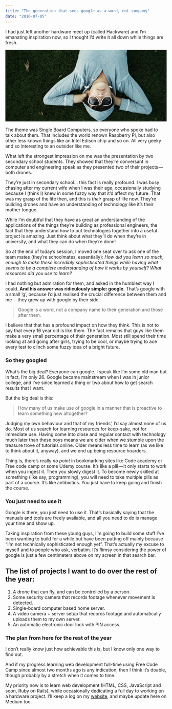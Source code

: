 ```yaml
---
title: "The generation that sees google as a word, not company"
date: "2016-07-05"
---
```


I had just left another hardware meet up (called Hackware) and I’m emanating inspiration now, so I thought I’d write it all down while things are fresh.

![photo-1431949662802-397529a8a873](images/photo-1431949662802-397529a8a873-1024x455.jpeg)

The theme was Single Board Computers, so everyone who spoke had to talk about them. That includes the world renown Raspberry Pi, but also other less known things like an Intel Edison chip and so on. All very geeky and so interesting to an outsider like me.

What left the strongest impression on me was the presentation by two secondary school students. They showed that they’re conversant in computer and engineering speak as they presented two of their projects — both drones.

They’re just in secondary school… this fact is really profound. I was busy chasing after my current wife when I was their age, occasionally studying because I (think I) knew in some fuzzy way that it’d affect my future. That was my grasp of the life then, and this is _their_ grasp of life now. They’re building drones and have an understanding of technology like it’s their mother tongue.

While I’m doubtful that they have as great an understanding of the applications of the things they’re building as professional engineers, the fact that they understand how to put technologies together into a useful project is amazing. Just think about what they’ll do when they’re in university, and what they can do when they’re done!

So at the end of today’s session, I moved one seat over to ask one of the team mates (they’re schoolmates, essentially): _How did you learn so much, enough to make these incredibly sophisticated things while having what seems to be a complete understanding of how it works by yourself? What resources did you use to learn?_

I had nothing but admiration for them, and asked in the humblest way I could. **And his answer was ridiculously simple: google.** That’s google with a small ‘g’, because I’d just realised the crucial difference between them and me —they grew up with google by their side.

> Google is a word, not a company name to their generation and those after them.

I believe that that has a profound impact on how they think. This is not to say that every 16 year old is like them. The fact remains that guys like them make a very small percentage of their generation. Most still spend their time looking at and going after girls, trying to be cool, or maybe trying to ace every test to clinch some fuzzy idea of a bright future.

### So they googled

What’s the big deal? Everyone can google. I speak like I’m some old man but in fact, I’m only 26. Google became mainstream when I was in junior college, and I’ve since learned a thing or two about how to get search results that I want.

But the big deal is this:

> How many of us make use of google in a manner that is proactive to learn something new altogether?

Judging my own behaviour and that of my friends’, I’d say almost none of us do. Most of us search for learning resources for keep-sake, not for immediate use. Having come into close and regular contact with technology much later than these boys means we are older when we stumble upon the treasure trove of tutorials online. Older means less time to learn (as we like to think about it, anyway), and we end up being resource hoarders.

Thing is, there’s really _no_ _point_ in bookmarking sites like Code academy or Free code camp or some Udemy course. It’s like a pill — it only starts to work when you ingest it. Then you slowly digest it. To become newly skilled at something (like say, programming), you will need to take multiple pills as part of a course. It’s like antibiotics. You just have to keep going and finish the course.

### You just need to use it

Google is there, you just need to use it. That’s basically saying that the manuals and tools are freely available, and all you need to do is manage your time and show up.

Taking inspiration from these young guys, I’m going to build some stuff I’ve been wanting to build for a while but have been putting off mainly because “I’m not technically sophisticated enough yet”. That’s actually my excuse to myself and to people who ask, verbatim. It’s flimsy considering the power of google is just a few centimeters above on my screen in that search bar.

## **The list of projects I want to do over the rest of the year:**

1. A drone that can fly, and can be controlled by a person.
2. Some security camera that records footage whenever movement is detected.
3. Single-board computer based home server.
4. A video camera + server setup that records footage and automatically uploads them to my own server.
5. An automatic electronic door lock with PIN access.

### The plan from here for the rest of the year

I don’t really know just how achievable this is, but I know only one way to find out.

And if my progress learning web development full-time using Free Code Camp since almost two months ago is any indication, then I think it’s doable, though probably by a stretch when it comes to time.

My priority now is to learn web development (HTML, CSS, JavaScript and soon, Ruby on Rails), while occasionally dedicating a full day to working on a hardware project. I’ll keep a log on my [website](https://www.nickang.com/), and maybe update here on Medium too.
